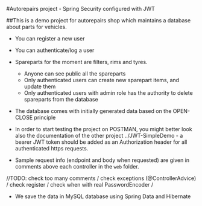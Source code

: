 #Autorepairs project - Spring Security configured with JWT

##This is a demo project for autorepairs shop which maintains a database about parts for vehicles.

* You can register a new user
* You can authenticate/log a user
* Spareparts for the moment are filters, rims and tyres. 
  * Anyone can see public all the spareparts
  * Only authenticated users can create new sparepart items, and update them
  * Only authenticated users with admin role has the authority to delete spareparts from the database
* The database comes with initially generated data based on the OPEN-CLOSE principle


* In order to start testing the project on POSTMAN, you might better look also the documentation of the other project ../JWT-SimpleDemo - 
a bearer JWT token should be added as an Authorization header for all authenticated https requests.


* Sample request info (endpoint and body when requested) are given in comments above each controller in the `web` folder.

//TODO: check too many comments / check exceptions (@ControllerAdvice) / check register / check when with real PasswordEncoder / 


* We save the data in MySQL database using Spring Data and Hibernate